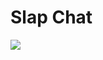 # Slap Chat

![](https://raw.githubusercontent.com/wes06/slap-chat/master/Imgs/Imgs/slapchat-assembly.png)

